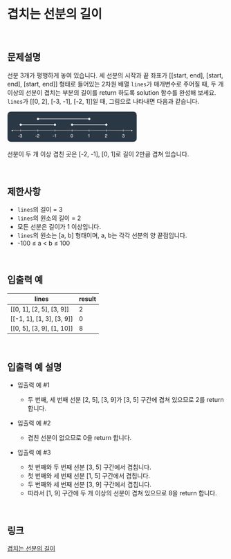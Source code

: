 # 겹치는 선분의 길이

<br>

## 문제설명
선분 3개가 평행하게 놓여 있습니다. 세 선분의 시작과 끝 좌표가 [[start, end], [start, end], [start, end]] 형태로 들어있는 2차원 배열 `lines`가 매개변수로 주어질 때, 두 개 이상의 선분이 겹치는 부분의 길이를 return 하도록 solution 함수를 완성해 보세요.<br>
`lines`가 [[0, 2], [-3, -1], [-2, 1]]일 때, 그림으로 나타내면 다음과 같습니다.

<img src="image/1.png" width="300" /><br>

선분이 두 개 이상 겹친 곳은 [-2, -1], [0, 1]로 길이 2만큼 겹쳐 있습니다.

<br>

## 제한사항
- `lines`의 길이 = 3
- `lines`의 원소의 길이 = 2
- 모든 선분은 길이가 1 이상입니다.
- `lines`의 원소는 [a, b] 형태이며, a, b는 각각 선분의 양 끝점입니다.
- -100 ≤ a < b ≤ 100

<br>

## 입출력 예
| lines | result |
|---|---|
| [[0, 1], [2, 5], [3, 9]] | 2 |
| [[-1, 1], [1, 3], [3, 9]] | 0 |
| [[0, 5], [3, 9], [1, 10]] | 8 |

<br>

## 입출력 예 설명
- 입출력 예 #1
    - 두 번째, 세 번째 선분 [2, 5], [3, 9]가 [3, 5] 구간에 겹쳐 있으므로 2를 return 합니다.

- 입출력 예 #2
    - 겹친 선분이 없으므로 0을 return 합니다.

- 입출력 예 #3
    - 첫 번째와 두 번째 선분 [3, 5] 구간에서 겹칩니다.
    - 첫 번째와 세 번째 선분 [1, 5] 구간에서 겹칩니다.
    - 두 번째와 세 번째 선분 [3, 9] 구간에서 겹칩니다.
    - 따라서 [1, 9] 구간에 두 개 이상의 선분이 겹쳐 있으므로 8을 return 합니다.

<br>

## 링크
[겹치는 선분의 길이](https://school.programmers.co.kr/learn/courses/30/lessons/120876)

